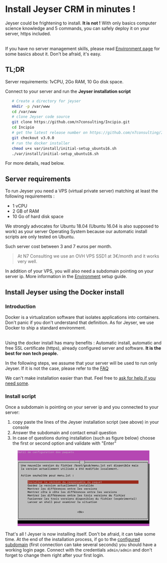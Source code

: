 # Install Jeyser CRM in minutes !

Jeyser could be frightening to install. **It is not !** 
With only basics computer science knowledge and 5 commands, you can safely deploy it on your server, https included.

<br/>If you have no server management skills, please read [Environment page](environment) for some basics about it. 
Don't be afraid, it's easy.

## TL;DR

Server requirements: 1vCPU, 2Go RAM, 10 Go disk space.

Connect to your server and run the **Jeyser installation script**

```bash
   # Create a directory for jeyser
   mkdir -p /var/www
   cd /var/www
   # clone Jeyser code source
   git clone https://github.com/n7consulting/Incipio.git
   cd Incipio
   # get the latest release number on https://github.com/n7consulting/Incipio/releases
   git checkout v3.0.0
   # run the docker installer
   chmod u+x var/install/initial-setup_ubuntu16.sh
   ./var/install/initial-setup_ubuntu16.sh
```

For more details, read below.

## Server requirements

To run Jeyser you need a VPS (virtual private server) matching at least the following requirements : 

 - 1 vCPU
 - 2 GB of RAM
 - 10 Go of hard disk space
 
We strongly advocates for Ubuntu 18.04 (Ubuntu 16.04 is also supposed to work) as your server Operating System 
because our automatic install scripts are only tested on Ubuntu.

Such server cost between 3 and 7 euros per month.

 > At N7 Consulting we use an OVH VPS SSD1 at 3€/month and it works very well.
 
 In addition of your VPS, you will also need a subdomain pointing on your server ip. 
 More information in the [Environment](environment) setup guide.
 
## Install Jeyser using the Docker install

### Introduction

Docker is a virtualization software that isolates applications into containers. Don't panic if you don't understand that definition.
As for Jeyser, we use Docker to ship a standard environment.
 
<br/>Using the docker install has many benefits : Automatic install, automatic and free SSL certificate (https),
 already configured server and software. **It is the best for non tech people.** 
 
In the following steps, we assume that your server will be used to run only Jeyser. 
If it is not the case, please refer to the [FAQ](dev/faq)
 
We can't make installation easier than that. Feel free to [ask for help if you need some](./../../support).
 
### Install script

Once a subdomain is pointing on your server ip and you connected to your server:
 
 1. copy paste the lines of the Jeyser installation script (see above) in your console
 2. Answer the subdomain and contact email question
 3. In case of questions during installation (such as figure below) choose the first or second option and validate with "Enter"

<figure>
 <img src="images/choices-during-install.png" alt="Choices during upgrade" />
</figure>

That's all ! Jeyser is now installing itself. Don't be afraid, it can take some time. 
At the end of the installation process, if go to the [configured subdomain](environment) (first connection can take several seconds) 
you should have a working login page. 
Connect with the credentials `admin/admin` and don't forget to change them right after your first login.

